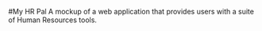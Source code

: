 #My HR Pal
A mockup of a web application that provides users with a suite of Human Resources tools.
